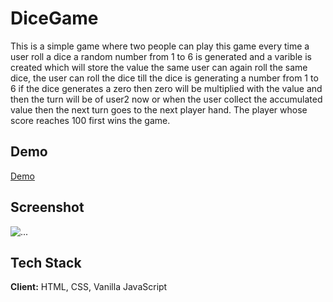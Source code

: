 # DiceGame
This is a simple game where two people can play this game every time a user roll a dice a random number from 1 to 6 is generated and a varible is created which will store the value the same user can again roll the same dice, the user can roll the dice till the dice is generating a number from 1 to 6 if the dice generates a zero then zero will be multiplied with the value and then the turn will be of user2 now or when the user collect the accumulated value then the next turn goes to the next player hand. The player whose score reaches 100 first wins the game.


## Demo

<a href="https://giri2103.github.io/DiceGame/">Demo</a>

## Screenshot

<img src="https://drive.google.com/uc?export=view&id=1LkFvnjXIWMbvYuBIxDfAyhuiHxZo_YO8" alt="..."></img>

## Tech Stack

**Client:** HTML, CSS, Vanilla JavaScript
